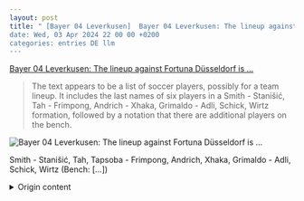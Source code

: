 ```yaml
---
layout: post
title: " [Bayer 04 Leverkusen]  Bayer 04 Leverkusen: The lineup against Fortuna Düsseldorf is ...
date: Wed, 03 Apr 2024 22 00 00 +0200
categories: entries DE llm
---
```

[ Bayer 04 Leverkusen: The lineup against Fortuna Düsseldorf is ...](https://www.ligainsider.de/bayer-04-leverkusen/4/bayer-04-leverkusen-die-aufstellung-gegen-fortuna-duesseldorf-ist-da-355435/)

> The text appears to be a list of soccer players, possibly for a team lineup. It includes the last names of six players in a Smith - Stanišić, Tah - Frimpong, Andrich - Xhaka, Grimaldo - Adli, Schick, Wirtz formation, followed by a notation that there are additional players on the bench.

![ Bayer 04 Leverkusen: The lineup against Fortuna Düsseldorf is ...](https://cdn.ligainsider.de/images/article/team/big/bayer-04-leverkusen-wappen.jpg)

 Smith - Stanišić, Tah, Tapsoba - Frimpong, Andrich, Xhaka, Grimaldo - Adli, Schick, Wirtz (Bench: [...])

<details>
  <summary>Origin content</summary>
  ---
layout: post
title:  " [Bayer 04 Leverkusen] Bayer 04 Leverkusen: Die Aufstellung gegen Fortuna Düsseldorf ist ..."
date:   Wed, 03 Apr 2024 22:00:00 +0200
categories: entries DE
---
[Bayer 04 Leverkusen: Die Aufstellung gegen Fortuna Düsseldorf ist ...](https://www.ligainsider.de/bayer-04-leverkusen/4/bayer-04-leverkusen-die-aufstellung-gegen-fortuna-duesseldorf-ist-da-355435/)

![Bayer 04 Leverkusen: Die Aufstellung gegen Fortuna Düsseldorf ist ...](https://cdn.ligainsider.de/images/article/team/big/bayer-04-leverkusen-wappen.jpg)

Kovář – Stanišić, Tah, Tapsoba – Frimpong, Andrich, Xhaka, Grimaldo – Adli, Schick, Wirtz (Bank:[…]


</details>
